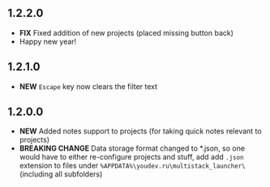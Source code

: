 ## 1.2.2.0
- **FIX** Fixed addition of new projects (placed missing button back)
- Happy new year!

## 1.2.1.0
- **NEW** `Escape` key now clears the filter text

## 1.2.0.0
- **NEW** Added notes support to projects (for taking quick notes relevant to projects)
- **BREAKING CHANGE** Data storage format changed to *.json, so one would have to either re-configure projects and stuff, add add `.json` extension to files under `%APPDATA%\youdev.ru\multistack_launcher\` (including all subfolders)